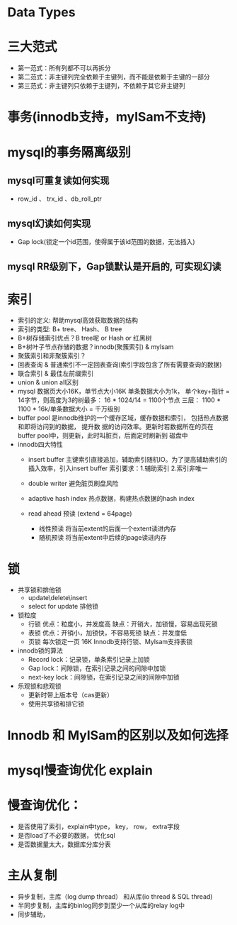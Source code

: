 # Data Types

# 三大范式
 * 第一范式：所有列都不可以再拆分
 * 第二范式：非主键列完全依赖于主键列，而不能是依赖于主键的一部分
 * 第三范式：非主键列只依赖于主键列，不依赖于其它非主键列

# 事务(innodb支持，mylSam不支持)
# mysql的事务隔离级别
## mysql可重复读如何实现
* row_id 、 trx_id 、db_roll_ptr
## mysql幻读如何实现
* Gap lock(锁定一个id范围，使得属于该id范围的数据，无法插入)
## mysql RR级别下，Gap锁默认是开启的, 可实现幻读

# 索引
* 索引的定义: 帮助mysql高效获取数据的结构
* 索引的类型: B+ tree、 Hash、 B tree
* B+树存储索引优点？B tree呢 or Hash or 红黑树
* B+树叶子节点存储的数据？innodb(聚簇索引) & mylsam
* 聚簇索引和非聚簇索引？
* 回表查询 & 普通索引不一定回表查询(索引字段包含了所有需要查询的数据)
* 联合索引 & 最佳左前缀索引
* union & union all区别
* mysql 数据页大小16K，单节点大小16K
  单条数据大小为1k， 单个key+指针 = 14字节，则高度为3的树最多： 16 * 1024/14 = 1100个节点
  三层： 1100 * 1100 * 16k/单条数据大小 = 千万级别
* buffer pool 是innodb维护的一个缓存区域，缓存数据和索引， 包括热点数据和即将访问到的数据， 提升数
  据的访问效率。更新时若数据所在的页在buffer pool中，则更新，此时叫脏页，后面定时刷新到 磁盘中
* innodb四大特性
    * insert buffer 
      主键索引直接追加，辅助索引随机IO。为了提高辅助索引的插入效率，引入insert buffer
      索引要求：1.辅助索引 2.索引非唯一
    * double writer 避免脏页刷盘风险
      
    * adaptive hash index 热点数据，构建热点数据的hash index
    * read ahead 预读 (extend = 64page)
        * 线性预读 将当前extent的后面一个extent读进内存
        * 随机预读 将当前extent中后续的page读进内存

# 锁

* 共享锁和排他锁
    * update\delete\insert
    * select for update 排他锁
* 锁粒度
    * 行锁 优点：粒度小，并发度高 缺点：开销大，加锁慢，容易出现死锁
    * 表锁 优点：开销小，加锁快，不容易死锁 缺点：并发度低
    * 页锁 每次锁定一页 16K Innodb支持行锁、Mylsam支持表锁
* innodb锁的算法
    * Record lock：记录锁，单条索引记录上加锁
    * Gap lock：间隙锁，在索引记录之间的间隙中加锁
    * next-key lock：间隙锁，在索引记录之间的间隙中加锁
* 乐观锁和悲观锁
    * 更新时带上版本号（cas更新）
    * 使用共享锁和排它锁

# Innodb 和 MylSam的区别以及如何选择

# mysql慢查询优化 explain

# 慢查询优化：
  * 是否使用了索引，explain中type， key， row， extra字段
  * 是否load了不必要的数据， 优化sql
  * 是否数据量太大，数据库分库分表

# 主从复制
  * 异步复制，主库（log dump thread） 和从库(io thread & SQL thread)
  * 半同步复制，主库的binlog同步到至少一个从库的relay log中
  * 同步辅助，



    
    